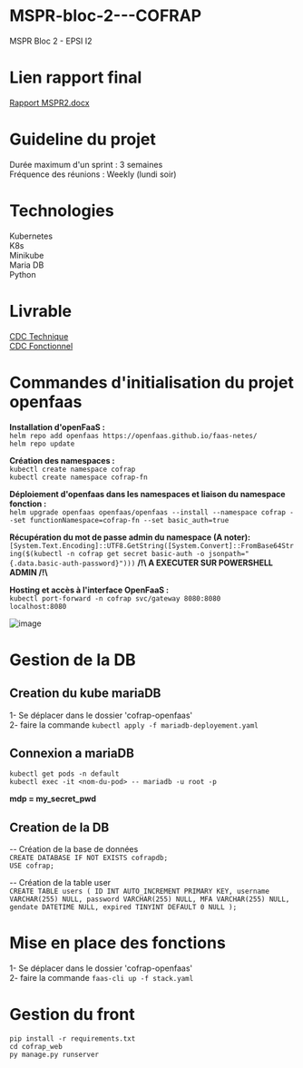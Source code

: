 # MSPR-bloc-2---COFRAP
MSPR Bloc 2 - EPSI I2

# Lien rapport final
[Rapport MSPR2.docx](https://ifagparis-my.sharepoint.com/:w:/g/personal/anthony_tran1_ecoles-epsi_net/EQpg8Wca9QNNtMIDltgV4d0BrdLtTCOj4ZMgbvR8YYfUaA?e=zNX7XP)

# Guideline du projet
Durée maximum d'un sprint : 3 semaines<br>
Fréquence des réunions : Weekly (lundi soir)


# Technologies
Kubernetes<br>
K8s<br>
Minikube<br>
Maria DB<br>
Python

# Livrable
[CDC Technique](https://ifagparis-my.sharepoint.com/:w:/r/personal/francois_goudet_ecoles-epsi_net/Documents/CDC%20Technique.docx?d=wf34460c7be8a4b70b5b413340151f6ab&csf=1&web=1&e=qpSWQt)<br>
[CDC Fonctionnel](https://ifagparis-my.sharepoint.com/:w:/r/personal/francois_goudet_ecoles-epsi_net/Documents/CDC%20Fonctionnel.docx?d=we201757056f44991aa19af07af99bc63&csf=1&web=1&e=6TcU2f)

# Commandes d'initialisation du projet openfaas

<b>Installation d'openFaaS : </b>  <br>
`helm repo add openfaas https://openfaas.github.io/faas-netes/`  <br>
`helm repo update`  <br>

<b>Création des namespaces : </b>  <br>
`kubectl create namespace cofrap`  <br>
`kubectl create namespace cofrap-fn`<br>

<b>Déploiement d'openfaas dans les namespaces et liaison du namespace fonction :</b> <br>
`helm upgrade openfaas openfaas/openfaas --install --namespace cofrap --set functionNamespace=cofrap-fn --set basic_auth=true` <br>

<b>Récupération du mot de passe admin du namespace (A noter): </b><br>
`[System.Text.Encoding]::UTF8.GetString([System.Convert]::FromBase64String($(kubectl -n cofrap get secret basic-auth -o jsonpath="{.data.basic-auth-password}")))`        <b>/!\ A EXECUTER SUR POWERSHELL ADMIN /!\ </b><br>

<b>Hosting et accès à l'interface OpenFaaS : </b> <br>
`kubectl port-forward -n cofrap svc/gateway 8080:8080`  <br>
`localhost:8080`  <br>

![image](https://github.com/user-attachments/assets/2139bc47-c47c-4fba-a3e0-eef12ffa2a1c)

# Gestion de la DB

## Creation du kube mariaDB
1- Se déplacer dans le dossier 'cofrap-openfaas' <br>
2- faire la commande `kubectl apply -f mariadb-deployement.yaml`<br>

## Connexion a mariaDB

`kubectl get pods -n default` <br>
`kubectl exec -it <nom-du-pod> -- mariadb -u root -p`

<b>mdp = my_secret_pwd</b>

## Creation de la DB

-- Création de la base de données <br>
`CREATE DATABASE IF NOT EXISTS cofrapdb;` <br>
`USE cofrap;`<br>

-- Création de la table user <br>
`CREATE TABLE users (
    ID INT AUTO_INCREMENT PRIMARY KEY,
    username VARCHAR(255) NULL,
    password VARCHAR(255) NULL,
    MFA VARCHAR(255) NULL,
    gendate DATETIME NULL,
    expired TINYINT DEFAULT 0 NULL
);`

# Mise en place des fonctions

1- Se déplacer dans le dossier 'cofrap-openfaas' <br>
2- faire la commande `faas-cli up -f stack.yaml`<br>

# Gestion du front

`pip install -r requirements.txt` <br>
`cd cofrap_web`<br>
`py manage.py runserver`<br>
